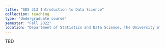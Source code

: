 ```yaml
---
title: "SDS 313 Introduction to Data Science"
collection: teaching
type: "Undergraduate course"
semester: "Fall 2022"
location: "Department of Statistics and Data Science, The University of Texas at Austin"
---
```

TBD
